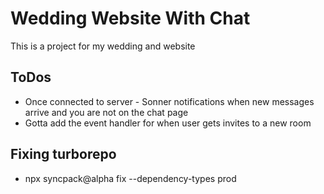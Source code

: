 # Wedding Website With Chat

This is a project for my wedding and website

## ToDos

- Once connected to server - Sonner notifications when new messages arrive and you are not on the chat page
- Gotta add the event handler for when user gets invites to a new room

## Fixing turborepo

- npx syncpack@alpha fix --dependency-types prod
